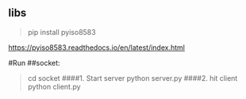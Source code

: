 ## libs
>pip install pyiso8583

https://pyiso8583.readthedocs.io/en/latest/index.html 

#Run
##socket:
>cd socket
####1. Start server
> python server.py
####2. hit client
> python client.py